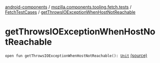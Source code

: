 [android-components](../../index.md) / [mozilla.components.tooling.fetch.tests](../index.md) / [FetchTestCases](index.md) / [getThrowsIOExceptionWhenHostNotReachable](./get-throws-i-o-exception-when-host-not-reachable.md)

# getThrowsIOExceptionWhenHostNotReachable

`open fun getThrowsIOExceptionWhenHostNotReachable(): `[`Unit`](https://kotlinlang.org/api/latest/jvm/stdlib/kotlin/-unit/index.html) [(source)](https://github.com/mozilla-mobile/android-components/blob/master/components/tooling/fetch-tests/src/main/java/mozilla/components/tooling/fetch/tests/FetchTestCases.kt#L481)